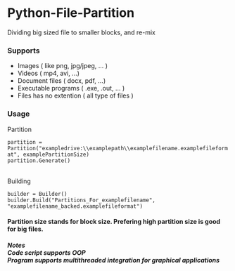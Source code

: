 # Python-File-Partition
Dividing big sized file to smaller blocks, and re-mix

<h3>Supports</h3>
<ul>
  <li>Images ( like png, jpg/jpeg, ... )</li>
  <li>Videos ( mp4, avi, ...)</li>
  <li>Document files ( docx, pdf, ...)</li>
  <li>Executable programs ( .exe, .out, ... )</li>
  <li>Files has no extention ( all type of files )</li>  
  
</ul>

<h3>Usage</h3>

<p>Partition</p>
<code>partition = Partition("exampledrive:\\examplepath\\examplefilename.examplefileformat", examplePartitionSize)</code><br>
<code>partition.Generate()</code><br>
<br>
<p>Building</p>
<code>builder = Builder()</code><br>
<code>builder.Build("Partitions_For_examplefilename", "examplefilename_backed.examplefileformat")</code>

<h4>
  Partition size stands for block size. Prefering high partition size is good for big files.
</h4>

<h5>
  Notes<br>
  Code script supports OOP<br>
  Program supports multithreaded integration for graphical applications
</h5>
